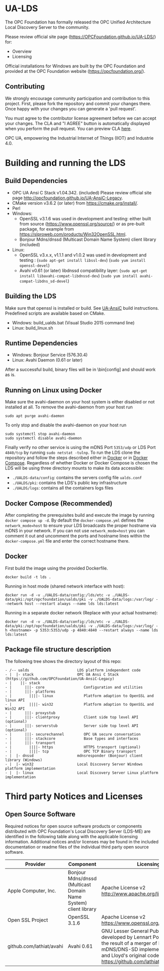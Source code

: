 # UA-LDS

The OPC Foundation has formally released the OPC Unified Architecture Local Discovery Server to the community.

Please review official site page (https://OPCFoundation.github.io/UA-LDS/) for:
 * Overview
 * Licensing

Official installations for Windows are built by the OPC Foundation and provided at the OPC Foundation website (https://opcfoundation.org/).
 
## Contributing

We strongly encourage community participation and contribution to this project. First, please fork the repository and commit your changes there. Once happy with your changes you can generate a 'pull request'.

You must agree to the contributor license agreement before we can accept your changes. The CLA and "I AGREE" button is automatically displayed when you perform the pull request. You can preview CLA [here](https://opcfoundation.org/license/cla/ContributorLicenseAgreementv1.0.pdf).

OPC UA, empowering the Industrial Internet of Things (IIOT) and Industrie 4.0.

# Building and running the LDS

## Build Dependencies

 * OPC UA Ansi C Stack v1.04.342. (included) Please review official site page http://opcfoundation.github.io/UA-AnsiC-Legacy.
 * CMake version v3.6.2 (or later) from https://cmake.org/install/.
 * Perl 
 * Windows:
    - OpenSSL v3.1.6 was used in development and testing: either built from source (https://www.openssl.org/source/) or as pre-built package, for example from https://slproweb.com/products/Win32OpenSSL.html.
    - Bonjour Mdns/dnssd (Multicast Domain Name System) client library (included)
 * Linux:
    - OpenSSL v3.x.x, v1.1.1 and v1.0.2 was used in development and testing : (```sudo apt-get install libssl-dev```) (```sudo yum install openssl-devel```)  
    - Avahi v0.61 (or later) libdnssd compatibility layer: (```sudo apt-get install libavahi-compat-libdnssd-dev```) (```sudo yum install avahi-compat-libdns_sd-devel```)  
 
## Building the LDS

Make sure that openssl is installed or build. See [UA-AnsiC](https://github.com/OPCFoundation/UA-AnsiC-Legacy) build instructions.
<br/>
Predefined scripts are available based on CMake. 
 * Windows: build\_ualds.bat (Visual Studio 2015 command line)
 * Linux: build\_linux.sh

## Runtime Dependencies

 * Windows: Bonjour Service (576.30.4)
 * Linux: Avahi Daemon (0.61 or later)

After a successful build, binary files will be in <build-folder>\bin\[config] and should work as is.

## Running on Linux using Docker

Make sure the avahi-daemon on your host system is either disabled or not installed at all. 
To remove the avahi-daemon from your host run
```
sudo apt purge avahi-daemon
```
To only stop and disable the avahi-daemon on your host run
```
sudo systemctl stop avahi-daemon
sudo systemctl disable avahi-daemon
```
Finally verify no other service is using the mDNS Port ```5353/udp``` or LDS Port ```4840/tcp``` by running ```sudo netstat -tulnp```.
To run the LDS clone the repository and follow the steps described either in [Docker](#docker) or in [Docker Compose](#docker-compose).
Regardless of whether Docker or Docker Compose is chosen the LDS will be using three directory mounts to make its data accessible:
 - ```./UALDS-data/config```: contains the servers config file ```ualds.conf```
 - ```./UALDS/pki```: contains the LDS's public key infrastructure
 - ```./UALDS/logs```: contains all the containers logs files

## Docker Compose (Recommended)

After completing the prerequisites build and execute the image by running ```docker compose up -d```.
By default the ```docker-compose.yml``` defines the ```network_mode=host``` to ensure your LDS broadcasts the proper hostname via mDNS in your network.
If you can not use ```network_mode=host``` you can comment it out and uncomment the ports and hostname lines within the ```docker-compose.yml``` file and enter the correct hostname there.

## Docker
First build the image using the provided Dockerfile.
```
docker build -t lds .
```

Running in host mode (shared network interface with host):
```
docker run -d -v ./UALDS-data/config:/lds/etc -v ./UALDS-data/pki:/opt/opcfoundation/ualds/pki -v ./UALDS-data/logs:/var/log/ --network host --restart always --name lds lds:latest
```

Running in a separate docker network (Replace <hostname> with your actual hostname):
```
docker run -d -v ./UALDS-data/config:/lds/etc -v ./UALDS-data/pki:/opt/opcfoundation/ualds/pki -v ./UALDS-data/logs:/var/log/ -h <hostname> -p 5353:5353/udp -p 4840:4840 --restart always --name lds lds:latest
```

## Package file structure description

The following tree shows the directory layout of this repo:

```
- /-- ualds                      LDS platform independent code
- |  |- stack                    OPC UA Ansi C Stack (https://github.com/OPCFoundation/UA-AnsiC-Legacy)
- |    ||- stack
- |      |||- core                  Configuration and utilities
- |      |||- platforms
- |        ||||- linux              Platform adaption to OpenSSL and linux API
- |        ||||- win32              Platform adaption to OpenSSL and Win32 API
- |      |||- proxystub
- |      |||- clientproxy           Client side top level API (optional)
- |      |||- serverstub            Server side top level API (optional)
- |      |||- securechannel         OPC UA secure conversation
- |      |||- stackcore             Base types and interfaces
- |      |||- transport
- |        ||||- https              HTTPS transport (optional)
- |        ||||- tcp                OPC TCP Binary transport
- |  |- dnssd                    mdnsresponder (Bonjour) client library (Windows)
- |  |- win32                    Local Discovery Server Windows platform implementation
- |  |- linux                    Local Discovery Server Linux platform implementation
```

# Third party Notices and Licenses

## Open Source Software

Required notices for open source software products or components distributed with OPC Foundation's Local Discovery Server (LDS-ME) are identified in the following table along with the applicable licensing information. Additional notices and/or licenses may be found in the included documentation or readme files of the individual third party open source software.

| Provider | Component | Licensing Information |
| -------- | --------- | --------------------- |
| Apple Computer, Inc. | Bonjour Mdns/dnssd (Multicast Domain Name System) client library | Apache License v2 http://www.apache.org/licenses/LICENSE-2.0.html |
| Open SSL Project | OpenSSL 3.1.6 | Apache License v2 https://www.openssl.org/source/license.html |
| github.com/lathiat/avahi| Avahi 0.61 | GNU Lesser General Public License v2.1 Avahi was developed by Lennart Poettering and Trent Lloyd. It is the result of a merger of Poettering's original mDNS/DNS-SD implementation called "FlexMDNS", and Lloyd's original code called "Avahi" https://github.com/lathiat/avahi/blob/master/LICENSE |
